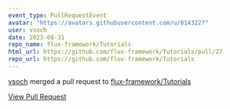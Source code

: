 ```yaml
---
event_type: PullRequestEvent
avatar: "https://avatars.githubusercontent.com/u/814322?"
user: vsoch
date: 2023-08-31
repo_name: flux-framework/Tutorials
html_url: https://github.com/flux-framework/Tutorials/pull/27
repo_url: https://github.com/flux-framework/Tutorials
---
```


<a href='https://github.com/vsoch' target='_blank'>vsoch</a> merged a pull request to <a href='https://github.com/flux-framework/Tutorials' target='_blank'>flux-framework/Tutorials</a>

<a href='https://github.com/flux-framework/Tutorials/pull/27' target='_blank'>View Pull Request</a>